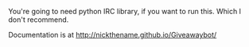 You're going to need python IRC library, if you want to run this.
Which I don't recommend.

Documentation is at http://nickthename.github.io/Giveawaybot/
